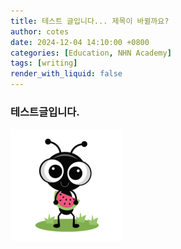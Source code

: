```yaml
---
title: 테스트 글입니다... 제목이 바뀔까요?
author: cotes
date: 2024-12-04 14:10:00 +0800
categories: [Education, NHN Academy]
tags: [writing]
render_with_liquid: false
---
```



### 테스트글입니다.

![이미지](_site\assets\img\favicons\apple-touch-icon.png)
